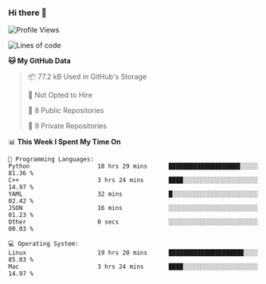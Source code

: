 ### Hi there 👋

<!--
**huayuan4396/huayuan4396** is a ✨ _special_ ✨ repository because its `README.md` (this file) appears on your GitHub profile.

Here are some ideas to get you started:

- 🔭 I’m currently working on ...
- 🌱 I’m currently learning ...
- 👯 I’m looking to collaborate on ...
- 🤔 I’m looking for help with ...
- 💬 Ask me about ...
- 📫 How to reach me: ...
- 😄 Pronouns: ...
- ⚡ Fun fact: ...
-->

<!--START_SECTION:waka-->
![Profile Views](http://img.shields.io/badge/Profile%20Views-19-blue)

![Lines of code](https://img.shields.io/badge/From%20Hello%20World%20I%27ve%20Written-5.7%20thousand%20lines%20of%20code-blue)

**🐱 My GitHub Data** 

> 📦 77.2 kB Used in GitHub's Storage 
 > 
> 🚫 Not Opted to Hire
 > 
> 📜 8 Public Repositories 
 > 
> 🔑 9 Private Repositories 
 > 
📊 **This Week I Spent My Time On** 

```text
💬 Programming Languages: 
Python                   18 hrs 29 mins      ████████████████████░░░░░   81.36 % 
C++                      3 hrs 24 mins       ████░░░░░░░░░░░░░░░░░░░░░   14.97 % 
YAML                     32 mins             █░░░░░░░░░░░░░░░░░░░░░░░░   02.42 % 
JSON                     16 mins             ░░░░░░░░░░░░░░░░░░░░░░░░░   01.23 % 
Other                    0 secs              ░░░░░░░░░░░░░░░░░░░░░░░░░   00.03 % 

💻 Operating System: 
Linux                    19 hrs 20 mins      █████████████████████░░░░   85.03 % 
Mac                      3 hrs 24 mins       ████░░░░░░░░░░░░░░░░░░░░░   14.97 % 
```


<!--END_SECTION:waka-->
